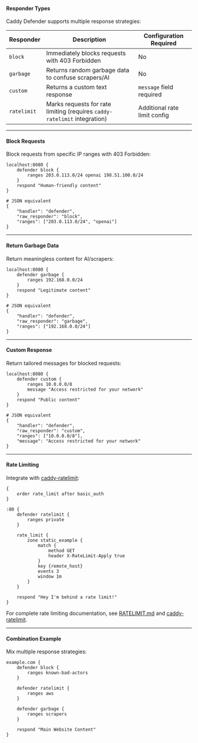 #### **Responder Types**

Caddy Defender supports multiple response strategies:

| Responder   | Description                                                               | Configuration Required       |
|-------------|---------------------------------------------------------------------------|------------------------------|
| `block`     | Immediately blocks requests with 403 Forbidden                            | No                           |
| `garbage`   | Returns random garbage data to confuse scrapers/AI                        | No                           |
| `custom`    | Returns a custom text response                                            | `message` field required     |
| `ratelimit` | Marks requests for rate limiting (requires `caddy-ratelimit` integration) | Additional rate limit config |

---

#### **Block Requests**
Block requests from specific IP ranges with 403 Forbidden:
```caddyfile
localhost:8080 {
    defender block {
        ranges 203.0.113.0/24 openai 198.51.100.0/24 
    } 
    respond "Human-friendly content"
}

# JSON equivalent
{
    "handler": "defender",
    "raw_responder": "block",
    "ranges": ["203.0.113.0/24", "openai"]
}
```

---

#### **Return Garbage Data**
Return meaningless content for AI/scrapers:
```caddyfile
localhost:8080 {
    defender garbage {
        ranges 192.168.0.0/24 
    }
    respond "Legitimate content"
}

# JSON equivalent
{
    "handler": "defender",
    "raw_responder": "garbage",
    "ranges": ["192.168.0.0/24"]
}
```

---

#### **Custom Response**
Return tailored messages for blocked requests:
```caddyfile
localhost:8080 {
    defender custom {
        ranges 10.0.0.0/8
        message "Access restricted for your network"
    } 
    respond "Public content"
}

# JSON equivalent
{
    "handler": "defender",
    "raw_responder": "custom",
    "ranges": ["10.0.0.0/8"],
    "message": "Access restricted for your network"
}
```

---

#### **Rate Limiting**
Integrate with [caddy-ratelimit](https://github.com/mholt/caddy-ratelimit):
```caddyfile
{
	order rate_limit after basic_auth
}

:80 {
	defender ratelimit {
		ranges private
	}
    
	rate_limit {
		zone static_example {
			match {
				method GET
				header X-RateLimit-Apply true
			}
			key {remote_host}
			events 3
			window 1m
		}
	}

	respond "Hey I'm behind a rate limit!"
}
```
For complete rate limiting documentation,
see [RATELIMIT.md](./ratelimit.md) and [caddy-ratelimit](https://github.com/mholt/caddy-ratelimit).

---

#### **Combination Example**
Mix multiple response strategies:
```caddyfile
example.com {
    defender block {
        ranges known-bad-actors
    }
    
    defender ratelimit {
        ranges aws
    }
    
    defender garbage {
        ranges scrapers
    }
    
    respond "Main Website Content"
}
```
